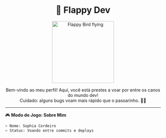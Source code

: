 <h1 align="center">🐤 Flappy Dev</h1>

<p align="center">
  <img src="https://media.giphy.com/media/8UGoYDDk4QO4M/giphy.gif" width="200" alt="Flappy Bird flying" />
</p>

<p align="center">
  Bem-vindo ao meu perfil! Aqui, você está prestes a voar por entre os canos do mundo dev! <br />
  Cuidado: alguns bugs voam mais rápido que o passarinho. 🐛💨
</p>

---

🎮 **Modo de Jogo: Sobre Mim**
```bash
> Nome: Sophia Cordeiro
> Status: Voando entre commits e deploys

